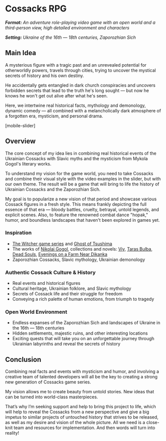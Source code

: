# Cossacks RPG

***Format:** An adventure role-playing video game with an open world and a third-person view, high detailed environment and characters*

***Setting:** Ukraine of the 16th — 18th centuries, Zaporozhian Sich*

## Main Idea

A mysterious figure with a tragic past and an unrevealed potential for otherworldly powers, travels through cities, trying to uncover the mystical secrets of history and his own destiny.

He accidentally gets entangled in dark church conspiracies and uncovers forbidden secrets that lead to the truth he's long sought — but now he knows he won't get out alive after what he's seen.

Here, we intertwine real historical facts, mythology and demonology, dynamic comedy — all combined with a melancholically dark atmosphere of a forgotten era, mysticism, and personal drama.

[mobile-slider]

## Overview

The core concept of my idea lies in combining real historical events of the Ukrainian Cossacks with Slavic myths and the mysticism from Mykola Gogol's literary works.

To understand my vision for the game world, you need to take Cossacks and combine their visual style with the video examples in the slider, but with our own theme. The result will be a game that will bring to life the history of Ukrainian Cossacks and the Zaporozhian Sich.

My goal is to popularize a new vision of that period and showcase various Cossack figures in a fresh style. This means frankly depicting the full essence of that era — bloody battles, cruelty, betrayal, untold legends, and explicit scenes. Also, to feature the renowned combat dance "hopak," humor, and boundless landscapes that haven't been explored in games yet.

### Inspiration

- [The Witcher game series](https://en.wikipedia.org/wiki/The_Witcher_(video_game_series)) and [Ghost of Tsushima](https://en.wikipedia.org/wiki/Ghost_of_Tsushima)
- The works of [Nikolai Gogol](https://en.wikipedia.org/wiki/Nikolai_Gogol), collections and novels: [Viy](https://en.wikipedia.org/wiki/Viy_(story)), [Taras Bulba](https://en.wikipedia.org/wiki/Taras_Bulba), [Dead Souls](https://en.wikipedia.org/wiki/Dead_Souls), [Evenings on a Farm Near Dikanka](https://en.wikipedia.org/wiki/Evenings_on_a_Farm_Near_Dikanka)
- Zaporozhian Cossacks, Slavic mythology, Ukrainian demonology

### Authentic Cossack Culture & History

- Real events and historical figures
- Cultural heritage, Ukrainian folklore, and Slavic mythology
- Secrets of Cossack life and their struggle for freedom
- Conveying a rich palette of human emotions, from triumph to tragedy

### Open World Environment

- Endless expanses of the Zaporozhian Sich and landscapes of Ukraine in the 16th — 18th centuries
- Hidden settlements, majestic ruins, and other interesting locations
- Exciting quests that will take you on an unforgettable journey through Ukrainian labyrinths and reveal the secrets of history

## Conclusion

Combining real facts and events with mysticism and humor, and involving a creative team of talented developers will all be the key to creating a strong new generation of Cossacks game series.

My vision allows me to create beauty from untold stories. New ideas that can be turned into world-class masterpieces.

That’s why I’m seeking support and help to bring this project to life, which will help to reveal the Cossacks from a new perspective and give a big impetus to similar projects of untouched history that strives to be released, as well as my desire and vision of the whole picture. All we need is a close-knit team and resources for implementation. And then words will turn into reality!
